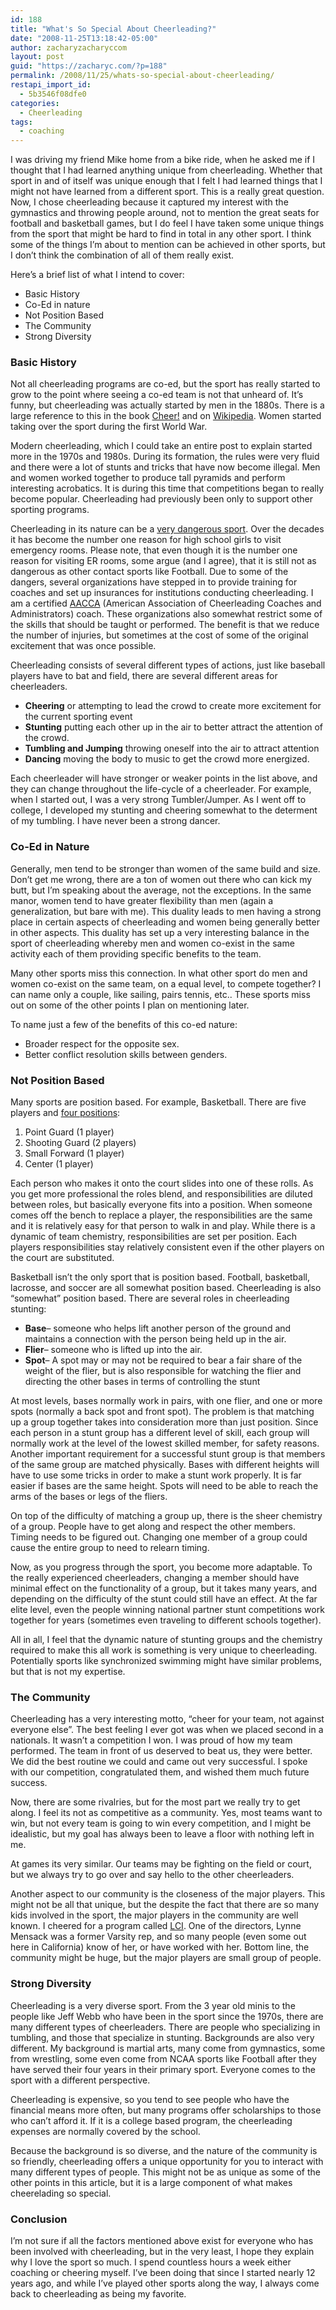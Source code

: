 ```yaml
---
id: 188
title: "What's So Special About Cheerleading?"
date: "2008-11-25T13:18:42-05:00"
author: zacharyzacharyccom
layout: post
guid: "https://zacharyc.com/?p=188"
permalink: /2008/11/25/whats-so-special-about-cheerleading/
restapi_import_id:
  - 5b3546f08dfe0
categories:
  - Cheerleading
tags:
  - coaching
---
```


I was driving my friend Mike home from a bike ride, when he asked me if I thought that I had learned anything unique from cheerleading. Whether that sport in and of itself was unique enough that I felt I had learned things that I might not have learned from a different sport. This is a really great question. Now, I chose cheerleading because it captured my interest with the gymnastics and throwing people around, not to mention the great seats for football and basketball games, but I do feel I have taken some unique things from the sport that might be hard to find in total in any other sport. I think some of the things I’m about to mention can be achieved in other sports, but I don’t think the combination of all of them really exist.

Here’s a brief list of what I intend to cover:

- Basic History
- Co-Ed in nature
- Not Position Based
- The Community
- Strong Diversity

### Basic History

Not all cheerleading programs are co-ed, but the sport has really started to grow to the point where seeing a co-ed team is not that unheard of. It’s funny, but cheerleading was actually started by men in the 1880s. There is a large reference to this in the book [Cheer!](http://www.amazon.com/Cheer-Inside-Secret-College-Cheerleaders/dp/1416535969/ref=pd_bbs_1?ie=UTF8&s=books&qid=1220909775&sr=8-1) and on [Wikipedia](http://en.wikipedia.org/wiki/Cheerleading#History). Women started taking over the sport during the first World War.

Modern cheerleading, which I could take an entire post to explain started more in the 1970s and 1980s. During its formation, the rules were very fluid and there were a lot of stunts and tricks that have now become illegal. Men and women worked together to produce tall pyramids and perform interesting acrobatics. It is during this time that competitions began to really become popular. Cheerleading had previously been only to support other sporting programs.

Cheerleading in its nature can be a [very dangerous sport](http://www.nytimes.com/2007/03/31/sports/31cheerleader.html). Over the decades it has become the number one reason for high school girls to visit emergency rooms. Please note, that even though it is the number one reason for visiting ER rooms, some argue (and I agree), that it is still not as dangerous as other contact sports like Football. Due to some of the dangers, several organizations have stepped in to provide training for coaches and set up insurances for institutions conducting cheerleading. I am a certified [AACCA](http://www.aacca.org/) (American Association of Cheerleading Coaches and Administrators) coach. These organizations also somewhat restrict some of the skills that should be taught or performed. The benefit is that we reduce the number of injuries, but sometimes at the cost of some of the original excitement that was once possible.

Cheerleading consists of several different types of actions, just like baseball players have to bat and field, there are several different areas for cheerleaders.

- **Cheering** or attempting to lead the crowd to create more excitement for the current sporting event
- **Stunting** putting each other up in the air to better attract the attention of the crowd.
- **Tumbling and Jumping** throwing oneself into the air to attract attention
- **Dancing** moving the body to music to get the crowd more energized.

Each cheerleader will have stronger or weaker points in the list above, and they can change throughout the life-cycle of a cheerleader. For example, when I started out, I was a very strong Tumbler/Jumper. As I went off to college, I developed my stunting and cheering somewhat to the determent of my tumbling. I have never been a strong dancer.

### Co-Ed in Nature

Generally, men tend to be stronger than women of the same build and size. Don’t get me wrong, there are a ton of women out there who can kick my butt, but I’m speaking about the average, not the exceptions. In the same manor, women tend to have greater flexibility than men (again a generalization, but bare with me). This duality leads to men having a strong place in certain aspects of cheerleading and women being generally better in other aspects. This duality has set up a very interesting balance in the sport of cheerleading whereby men and women co-exist in the same activity each of them providing specific benefits to the team.

Many other sports miss this connection. In what other sport do men and women co-exist on the same team, on a equal level, to compete together? I can name only a couple, like sailing, pairs tennis, etc.. These sports miss out on some of the other points I plan on mentioning later.

To name just a few of the benefits of this co-ed nature:

- Broader respect for the opposite sex.
- Better conflict resolution skills between genders.

### Not Position Based

Many sports are position based. For example, Basketball. There are five players and [four positions](http://en.wikipedia.org/wiki/Basketball_position):

1. Point Guard (1 player)
2. Shooting Guard (2 players)
3. Small Forward (1 player)
4. Center (1 player)

Each person who makes it onto the court slides into one of these rolls. As you get more professional the roles blend, and responsibilities are diluted between roles, but basically everyone fits into a position. When someone comes off the bench to replace a player, the responsibilities are the same and it is relatively easy for that person to walk in and play. While there is a dynamic of team chemistry, responsibilities are set per position. Each players responsibilities stay relatively consistent even if the other players on the court are substituted.

Basketball isn’t the only sport that is position based. Football, basketball, lacrosse, and soccer are all somewhat position based. Cheerleading is also “somewhat” position based. There are several roles in cheerleading stunting:

- **Base**– someone who helps lift another person of the ground and maintains a connection with the person being held up in the air.
- **Flier**– someone who is lifted up into the air.
- **Spot**– A spot may or may not be required to bear a fair share of the weight of the flier, but is also responsible for watching the flier and directing the other bases in terms of controlling the stunt

At most levels, bases normally work in pairs, with one flier, and one or more spots (normally a back spot and front spot). The problem is that matching up a group together takes into consideration more than just position. Since each person in a stunt group has a different level of skill, each group will normally work at the level of the lowest skilled member, for safety reasons. Another important requirement for a successful stunt group is that members of the same group are matched physically. Bases with different heights will have to use some tricks in order to make a stunt work properly. It is far easier if bases are the same height. Spots will need to be able to reach the arms of the bases or legs of the fliers.

On top of the difficulty of matching a group up, there is the sheer chemistry of a group. People have to get along and respect the other members. Timing needs to be figured out. Changing one member of a group could cause the entire group to need to relearn timing.

Now, as you progress through the sport, you become more adaptable. To the really experienced cheerleaders, changing a member should have minimal effect on the functionality of a group, but it takes many years, and depending on the difficulty of the stunt could still have an effect. At the far elite level, even the people winning national partner stunt competitions work together for years (sometimes even traveling to different schools together).

All in all, I feel that the dynamic nature of stunting groups and the chemistry required to make this all work is something is very unique to cheerleading. Potentially sports like synchronized swimming might have similar problems, but that is not my expertise.

### The Community

Cheerleading has a very interesting motto, “cheer for your team, not against everyone else”. The best feeling I ever got was when we placed second in a nationals. It wasn’t a competition I won. I was proud of how my team performed. The team in front of us deserved to beat us, they were better. We did the best routine we could and came out very successful. I spoke with our competition, congratulated them, and wished them much future success.

Now, there are some rivalries, but for the most part we really try to get along. I feel its not as competitive as a community. Yes, most teams want to win, but not every team is going to win every competition, and I might be idealistic, but my goal has always been to leave a floor with nothing left in me.

At games its very similar. Our teams may be fighting on the field or court, but we always try to go over and say hello to the other cheerleaders.

Another aspect to our community is the closeness of the major players. This might not be all that unique, but the despite the fact that there are so many kids involved in the sport, the major players in the community are well known. I cheered for a program called [LCI](http://www.libertycheerinstitute.com). One of the directors, Lynne Mensack was a former Varsity rep, and so many people (even some out here in California) know of her, or have worked with her. Bottom line, the community might be huge, but the major players are small group of people.

### Strong Diversity

Cheerleading is a very diverse sport. From the 3 year old minis to the people like Jeff Webb who have been in the sport since the 1970s, there are many different types of cheerleaders. There are people who specializing in tumbling, and those that specialize in stunting. Backgrounds are also very different. My background is martial arts, many come from gymnastics, some from wrestling, some even come from NCAA sports like Football after they have served their four years in their primary sport. Everyone comes to the sport with a different perspective.

Cheerleading is expensive, so you tend to see people who have the financial means more often, but many programs offer scholarships to those who can’t afford it. If it is a college based program, the cheerleading expenses are normally covered by the school.

Because the background is so diverse, and the nature of the community is so friendly, cheerleading offers a unique opportunity for you to interact with many different types of people. This might not be as unique as some of the other points in this article, but it is a large component of what makes cheerelading so special.

### Conclusion

I’m not sure if all the factors mentioned above exist for everyone who has been involved with cheerleading, but in the very least, I hope they explain why I love the sport so much. I spend countless hours a week either coaching or cheering myself. I’ve been doing that since I started nearly 12 years ago, and while I’ve played other sports along the way, I always come back to cheerleading as being my favorite.
